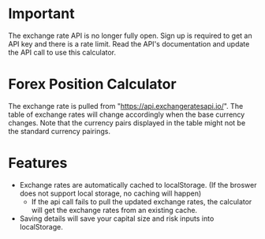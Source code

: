 
# Important
The exchange rate API is no longer fully open.
Sign up is required to get an API key and there is a rate limit.
Read the API's documentation and update the API call to use this calculator.


# Forex Position Calculator
The exchange rate is pulled from "https://api.exchangeratesapi.io/".
The table of exchange rates will change accordingly when the base currency changes.
Note that the currency pairs displayed in the table might not be the standard currency pairings.

# Features
- Exchange rates are automatically cached to localStorage. (If the broswer does not support local storage, no caching will happen)
	- If the api call fails to pull the updated exchange rates, the calculator will get the exchange rates from an existing cache.
- Saving details will save your capital size and risk inputs into localStorage.


